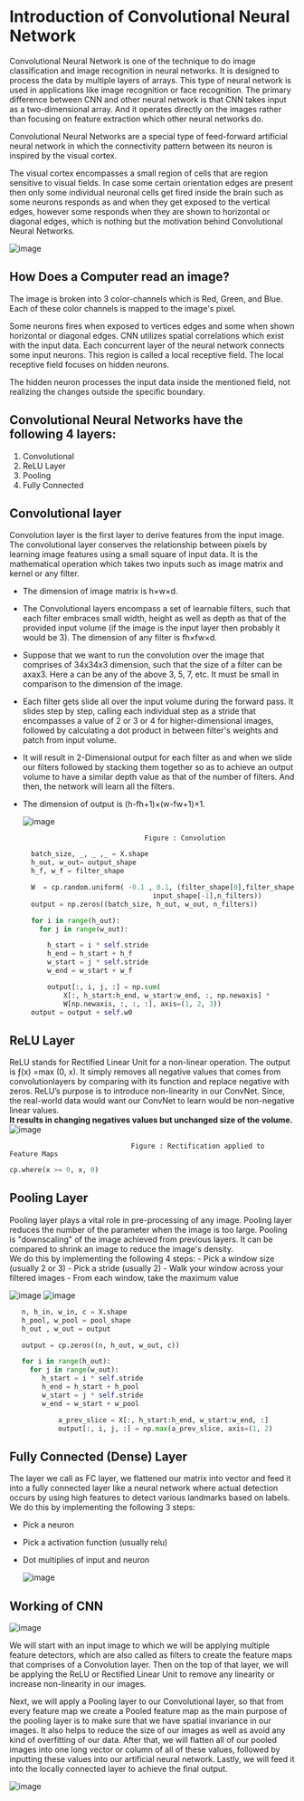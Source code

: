 # Introduction of Convolutional Neural Network

Convolutional Neural Network is one of the technique to do image classification and image recognition in neural networks. It is designed to process the data by multiple layers of arrays. This type of neural network is used in applications like image recognition or face recognition. The primary difference between CNN and other neural network is that CNN takes input as a two-dimensional array. And it operates directly on the images rather than focusing on feature extraction which other neural networks do.

Convolutional Neural Networks are a special type of feed-forward artificial neural network in which the connectivity pattern between its neuron is inspired by the visual cortex.

The visual cortex encompasses a small region of cells that are region sensitive to visual fields. In case some certain orientation edges are present then only some individual neuronal cells get fired inside the brain such as some neurons responds as and when they get exposed to the vertical edges, however some responds when they are shown to horizontal or diagonal edges, which is nothing but the motivation behind Convolutional Neural Networks.

![image](https://user-images.githubusercontent.com/58425689/108686874-1d8a3e80-751e-11eb-8b75-8ce3ae650451.png)

## How Does a Computer read an image?
The image is broken into 3 color-channels which is Red, Green, and Blue. Each of these color channels is mapped to the image's pixel.

Some neurons fires when exposed to vertices edges and some when shown horizontal or diagonal edges. CNN utilizes spatial correlations which exist with the input data. Each concurrent layer of the neural network connects some input neurons. This region is called a local receptive field. The local receptive field focuses on hidden neurons.

The hidden neuron processes the input data inside the mentioned field, not realizing the changes outside the specific boundary.

## Convolutional Neural Networks have the following 4 layers:
1. Convolutional
2. ReLU Layer
3. Pooling
4. Fully Connected

## Convolutional layer
Convolution layer is the first layer to derive features from the input image. The convolutional layer conserves the relationship between pixels by learning image features using a small square of input data. It is the mathematical operation which takes two inputs such as image matrix and kernel or any filter.

- The dimension of image matrix is h×w×d.
- The Convolutional layers encompass a set of learnable filters, such that each filter embraces small width, height as well as depth as that of the provided input volume (if the image is the input layer then probably it would be 3). The dimension of any filter is fh×fw×d.
- Suppose that we want to run the convolution over the image that comprises of 34x34x3 dimension, such that the size of a filter can be axax3. Here a can be any of the above 3, 5, 7, etc. It must be small in comparison to the dimension of the image.
- Each filter gets slide all over the input volume during the forward pass. It slides step by step, calling each individual step as a stride that encompasses a value of 2 or 3 or 4 for higher-dimensional images, followed by calculating a dot product in between filter's weights and patch from input volume.
- It will result in 2-Dimensional output for each filter as and when we slide our filters followed by stacking them together so as to achieve an output volume to have a similar depth value as that of the number of filters. And then, the network will learn all the filters.
- The dimension of output is (h-fh+1)×(w-fw+1)×1.

  ![image](https://user-images.githubusercontent.com/58425689/108687627-0bf56680-751f-11eb-9928-1ad8d0bd41be.png)
                                    
                                    Figure : Convolution
  ```python
    batch_size, _, _ ,_ = X.shape
    h_out, w_out= output_shape
    h_f, w_f = filter_shape 

    W  = cp.random.uniform( -0.1 , 0.1, (filter_shape[0],filter_shape[1],
                                  input_shape[-1],n_filters))
    output = np.zeros((batch_size, h_out, w_out, n_filters))

    for i in range(h_out):
      for j in range(w_out):

        h_start = i * self.stride
        h_end = h_start + h_f
        w_start = j * self.stride
        w_end = w_start + w_f

        output[:, i, j, :] = np.sum(
            X[:, h_start:h_end, w_start:w_end, :, np.newaxis] *
            W[np.newaxis, :, :, :], axis=(1, 2, 3))
    output = output + self.w0
  ```

## ReLU Layer
  ReLU stands for Rectified Linear Unit for a non-linear operation. The output is ƒ(x) =max (0, x). It simply removes all negative values that comes from convolutionlayers by comparing with its function and replace negative with zeros. ReLU’s purpose is to introduce non-linearity in our ConvNet. Since, the real-world data would want our ConvNet to learn would be non-negative linear values. \
  **It results in changing negatives values but unchanged size of the volume.**
  ![image](https://user-images.githubusercontent.com/58425689/108687896-5f67b480-751f-11eb-9340-b9fb4cce68ef.png)

                                  Figure : Rectification applied to Feature Maps
  ```python
  cp.where(x >= 0, x, 0)
  ```
  
## Pooling Layer
  Pooling layer plays a vital role in pre-processing of any image. Pooling layer reduces the number of the parameter when the image is too large. Pooling is "downscaling" of the image achieved from previous layers. It can be compared to shrink an image to reduce the image's density. \
  We do this by implementing the following 4 steps:
    - Pick a window size (usually 2 or 3)
    - Pick a stride (usually 2)
    - Walk your window across your filtered images
    - From each window, take the maximum value

  ![image](https://user-images.githubusercontent.com/58425689/108689135-cfc30580-7520-11eb-825f-bbc137463b94.png)
  ![image](https://user-images.githubusercontent.com/58425689/108689164-d94c6d80-7520-11eb-8e16-74882e151027.png)
  ```python
     n, h_in, w_in, c = X.shape
     h_pool, w_pool = pool_shape
     h_out , w_out = output

     output = cp.zeros((n, h_out, w_out, c))

     for i in range(h_out):
       for j in range(w_out):
          h_start = i * self.stride
          h_end = h_start + h_pool
          w_start = j * self.stride
          w_end = w_start + w_pool

              a_prev_slice = X[:, h_start:h_end, w_start:w_end, :]
              output[:, i, j, :] = np.max(a_prev_slice, axis=(1, 2)
  ```

## Fully Connected (Dense) Layer
  The layer we call as FC layer, we flattened our matrix into vector and feed it into a fully connected layer like a neural network where actual detection occurs by using high features to detect various landmarks based on labels. \
  We do this by implementing the following 3 steps:
  - Pick a neuron
  - Pick a activation function (usually relu)
  - Dot multiplies of input and neuron

    ![image](https://user-images.githubusercontent.com/58425689/108689962-de5dec80-7521-11eb-92bb-7db95e96979b.png)

## Working of CNN
![image](https://user-images.githubusercontent.com/58425689/108690131-16fdc600-7522-11eb-85b5-863b26f7665c.png)

We will start with an input image to which we will be applying multiple feature detectors, which are also called as filters to create the feature maps that comprises of a Convolution layer. Then on the top of that layer, we will be applying the ReLU or Rectified Linear Unit to remove any linearity or increase non-linearity in our images.

Next, we will apply a Pooling layer to our Convolutional layer, so that from every feature map we create a Pooled feature map as the main purpose of the pooling layer is to make sure that we have spatial invariance in our images. It also helps to reduce the size of our images as well as avoid any kind of overfitting of our data. After that, we will flatten all of our pooled images into one long vector or column of all of these values, followed by inputting these values into our artificial neural network. Lastly, we will feed it into the locally connected layer to achieve the final output.

![image](https://user-images.githubusercontent.com/58425689/108690141-19f8b680-7522-11eb-8154-84129c49810e.png)


